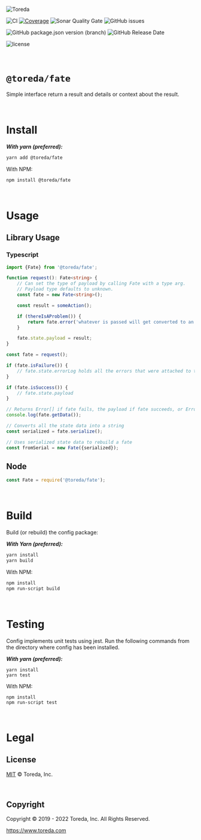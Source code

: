 ![Toreda](https://content.toreda.com/logo/toreda-logo.png)

![CI](https://img.shields.io/github/workflow/status/toreda/fate/CI?style=for-the-badge) [![Coverage](https://img.shields.io/sonar/coverage/toreda_fate?server=https%3A%2F%2Fsonarcloud.io&style=for-the-badge)](https://sonarcloud.io/dashboard?id=toreda_fate) ![Sonar Quality Gate](https://img.shields.io/sonar/quality_gate/toreda_fate?server=https%3A%2F%2Fsonarcloud.io&style=for-the-badge) ![GitHub issues](https://img.shields.io/github/issues/toreda/fate?style=for-the-badge)

![GitHub package.json version (branch)](https://img.shields.io/github/package-json/v/toreda/fate/master?style=for-the-badge)
![GitHub Release Date](https://img.shields.io/github/release-date/toreda/fate?style=for-the-badge)

![license](https://img.shields.io/github/license/toreda/fate?style=for-the-badge)

&nbsp;
# `@toreda/fate`

Simple interface return a result and details or context about the result.

&nbsp;

# Install

***With yarn (preferred):***
```bash
yarn add @toreda/fate
```

With NPM:
```bash
npm install @toreda/fate
```

&nbsp;

# Usage

## Library Usage

### Typescript
```typescript
import {Fate} from '@toreda/fate';

function request(): Fate<string> {
	// Can set the type of payload by calling Fate with a type arg.
	// Payload type defaults to unknown.
	const fate = new Fate<string>();

	const result = someAction();

	if (thereIsAProblem()) {
		return fate.error('whatever is passed will get converted to an Error obj if it isnt one');
	}

	fate.state.payload = result;
}

const fate = request();

if (fate.isFailure()) {
	// fate.state.errorLog holds all the errors that were attached to the fate
}

if (fate.isSuccess()) {
	// fate.state.payload
}

// Returns Error[] if fate fails, the payload if fate succeeds, or Error[] with a single error if payload is null/undefined
console.log(fate.getData());

// Converts all the state data into a string
const serialized = fate.serialize();

// Uses serialized state data to rebuild a fate
const fromSerial = new Fate({serialized});

```

## Node
```typescript
const Fate = require('@toreda/fate');
```

&nbsp;

# Build
Build (or rebuild) the config package:

***With Yarn (preferred):***
```bash
yarn install
yarn build
```

With NPM:
```bash
npm install
npm run-script build
```

&nbsp;

# Testing

Config implements unit tests using jest. Run the following commands from the directory where config has been installed.

***With yarn (preferred):***
```
yarn install
yarn test
```

With NPM:
```
npm install
npm run-script test
```

&nbsp;
# Legal

## License
[MIT](LICENSE) &copy; Toreda, Inc.

&nbsp;

## Copyright
Copyright &copy; 2019 - 2022 Toreda, Inc. All Rights Reserved.

https://www.toreda.com
